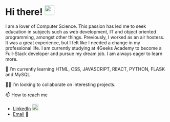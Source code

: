 <h1>Hi there! <img src="https://raw.githubusercontent.com/MartinHeinz/MartinHeinz/master/wave.gif" width="30px"> </h1>

I am a lover of Computer Science. This passion has led me to seek education in subjects such as web development, IT and object oriented programming, amongst other things. 
Previously, I worked as an air hostess. It was a great experience, but I felt like I needed a change in my professional life. 
I am currently studying at 4Geeks Academy to become a Full-Stack developer and pursue my dream job. I am always eager to learn more. 

 🌱 I’m currently learning HTML, CSS, JAVASCRIPT, REACT, PYTHON, FLASK and MySQL
 
 👭🏽 I’m looking to collaborate on interesting projects.
 
 📫 How to reach me
  - [LinkedIn](https://www.linkedin.com/in/rafaelagcalves) <img alt="LinkedIn" width="20px" src="https://www.flaticon.com/svg/static/icons/svg/174/174857.svg" />
  - [Email](mailto:rafaelagcalves@gmail.com) 📧



